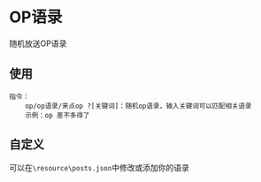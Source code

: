 # OP语录

随机放送OP语录

## 使用

```
指令：
    op/op语录/来点op ?[关键词]：随机op语录，输入关键词可以匹配相关语录
    示例：op 差不多得了
```

## 自定义

可以在`\resource\posts.json`中修改或添加你的语录
